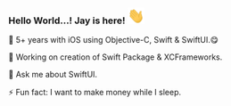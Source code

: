 ### Hello World...! Jay is here! <img src="https://raw.githubusercontent.com/ABSphreak/ABSphreak/master/gifs/Hi.gif" width="30px">

🔭 5+ years with iOS using Objective-C, Swift & SwiftUI.😋

🌱 Working on creation of Swift Package & XCFrameworks.

💬 Ask me about SwiftUI.

⚡ Fun fact: I want to make money while I sleep. 
